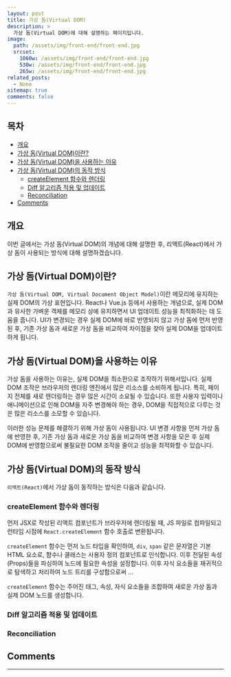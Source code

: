 ```yaml
---
layout: post
title: 가상 돔(Virtual DOM)
description: >
  가상 돔(Virtual DOM)에 대해 설명하는 페이지입니다.
image:
  path: /assets/img/front-end/front-end.jpg
  srcset:
    1060w: /assets/img/front-end/front-end.jpg
    530w: /assets/img/front-end/front-end.jpg
    265w: /assets/img/front-end/front-end.jpg
related_posts:
  - None
sitemap: true
comments: false
---
```


<h2>목차</h2>

- [개요](#개요)
- [가상 돔(Virtual DOM)이란?](#가상-돔virtual-dom이란)
- [가상 돔(Virtual DOM)을 사용하는 이유](#가상-돔virtual-dom을-사용하는-이유)
- [가상 돔(Virtual DOM)의 동작 방식](#가상-돔virtual-dom의-동작-방식)
  - [createElement 함수와 렌더링](#createelement-함수와-렌더링)
  - [Diff 알고리즘 적용 및 업데이트](#diff-알고리즘-적용-및-업데이트)
  - [Reconciliation](#reconciliation)
- [Comments](#comments)

## 개요

이번 글에서는 가상 돔(Virtual DOM)의 개념에 대해 설명한 후, 리액트(React)에서 가상 돔이 사용되는 방식에 대해 설명하겠습니다.

## 가상 돔(Virtual DOM)이란?

`가상 돔(Virtual DOM, Virtual Document Object Model)`이란 메모리에 유지하는 실제 DOM의 가상 표현입니다. React나 Vue.js 등에서 사용하는 개념으로, 실제 DOM과 유사한 가벼운 객체를 메모리 상에 유지하면서 UI 업데이트 성능을 최적화하는 데 도움을 줍니다. UI가 변경되는 경우 실제 DOM에 바로 반영되지 않고 가상 돔에 먼저 반영된 후, 기존 가상 돔과 새로운 가상 돔을 비교하여 차이점을 찾아 실제 DOM을 업데이트하게 됩니다.

## 가상 돔(Virtual DOM)을 사용하는 이유

가상 돔을 사용하는 이유는, 실제 DOM을 최소한으로 조작하기 위해서입니다. 실제 DOM 조작은 브라우저의 렌더링 엔진에서 많은 리소스를 소비하게 됩니다. 특히, 페이지 전체를 새로 렌더링하는 경우 많은 시간이 소요될 수 있습니다. 또한 사용자 입력이나 애니메이션으로 인해 DOM을 자주 변경해야 하는 경우, DOM을 직접적으로 다루는 것은 많은 리소스를 소모할 수 있습니다.

이러한 성능 문제를 해결하기 위해 가상 돔이 사용됩니다. UI 변경 사항을 먼저 가상 돔에 반영한 후, 기존 가상 돔과 새로운 가상 돔을 비교하여 변경 사항을 모은 후 실제 DOM에 반영함으로써 불필요한 DOM 조작을 줄이고 성능을 최적화할 수 있습니다.

## 가상 돔(Virtual DOM)의 동작 방식

`리액트(React)`에서 가상 돔이 동작하는 방식은 다음과 같습니다.

### createElement 함수와 렌더링

먼저 JSX로 작성된 리액트 컴포넌트가 브라우저에 렌더링될 때, JS 파일로 컴파일되고 런타임 시점에 `React.createElement` 함수 호출로 변환됩니다.

`createElement` 함수는 먼저 노드 타입을 확인하여, `div`, `span` 같은 문자열은 기본 HTML 요소로, 함수나 클래스는 사용자 정의 컴포넌트로 인식합니다. 이후 전달된 속성(Props)들을 파싱하여 노드에 필요한 속성을 설정합니다. 이후 자식 요소들을 재귀적으로 탐색하고 처리하여 노드 트리를 구성함으로써 ...

`createElement` 함수는 주어진 태그, 속성, 자식 요소들을 조합하여 새로운 가상 돔과 실제 DOM 노드를 생성합니다.

### Diff 알고리즘 적용 및 업데이트

### Reconciliation

## Comments

<hr />
<script
  src="https://utteranc.es/client.js"
  repo="HyunJinNo/HyunJinNo.github.io"
  issue-term="pathname"
  theme="github-light"
  crossorigin="anonymous"
  async
></script>
